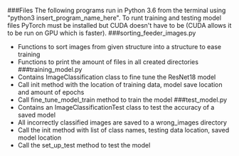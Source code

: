 ###Files
The following programs run in Python 3.6 from the terminal using "python3 insert_program_name_here". 
To runt training and testing model files PyTorch must be installed but CUDA doesn't have to be (CUDA allows it to be run on GPU which is faster).
###sorting_feeder_images.py
* Functions to sort images from given structure into a structure to ease training
* Functions to print the amount of files in all created directories
###training_model.py
* Contains ImageClassification class to fine tune the ResNet18 model
* Call init method with the location of training data, model save location and amount of epochs
* Call fine_tune_model_train method to train the model 
###test_model.py
* Contains an ImageClassificationTest class to test the accuracy of a saved model
* All incorrectly classified images are saved to a wrong_images directory
* Call the init method with list of class names, testing data location, saved model location
* Call the set_up_test method to test the model
